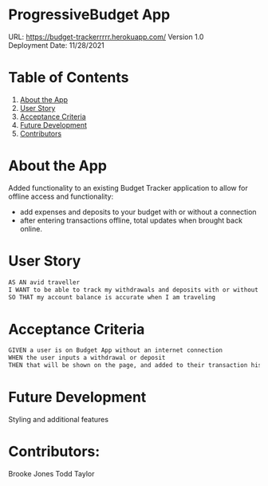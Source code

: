 # ProgressiveBudget App
URL: https://budget-trackerrrrr.herokuapp.com/
Version 1.0  
Deployment Date: 11/28/2021  

# Table of Contents
1. [About the App](#about-the-app)
2. [User Story](#user-story)
3. [Acceptance Criteria](#acceptance-criteria)
6. [Future Development](#future-development)
7. [Contributors](#contributors)

# About the App
Added functionality to an existing Budget Tracker application to allow for offline access and functionality:
- add expenses and deposits to your budget with or without a connection
- after entering transactions offline, total updates when brought back online.

# User Story
```md
AS AN avid traveller
I WANT to be able to track my withdrawals and deposits with or without a data/internet connection
SO THAT my account balance is accurate when I am traveling
```

# Acceptance Criteria
```md
GIVEN a user is on Budget App without an internet connection
WHEN the user inputs a withdrawal or deposit
THEN that will be shown on the page, and added to their transaction history when their connection is back online.
```

# Future Development
Styling and additional features

# Contributors:   
Brooke Jones
Todd Taylor